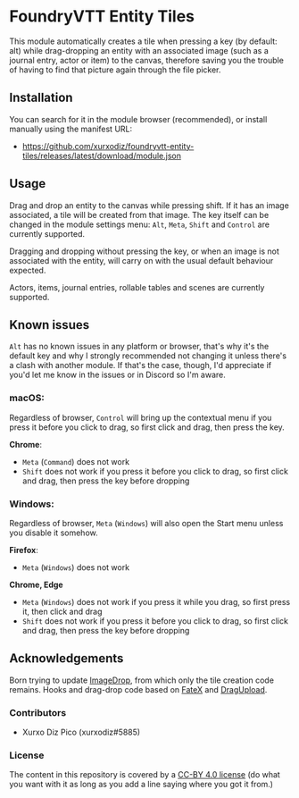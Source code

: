 # FoundryVTT Entity Tiles

This module automatically creates a tile when pressing a key (by default: alt) while drag-dropping an entity with an associated image (such as a journal entry, actor or item) to the canvas, therefore saving you the trouble of having to find that picture again through the file picker.

## Installation

You can search for it in the module browser (recommended), or install manually using the manifest URL:

- https://github.com/xurxodiz/foundryvtt-entity-tiles/releases/latest/download/module.json

## Usage

Drag and drop an entity to the canvas while pressing shift. If it has an image associated, a tile will be created from that image. The key itself can be changed in the module settings menu: `Alt`, `Meta`, `Shift` and `Control` are currently supported.

Dragging and dropping without pressing the key, or when an image is not associated with the entity, will carry on with the usual default behaviour expected.

Actors, items, journal entries, rollable tables and scenes are currently supported.

## Known issues

`Alt` has no known issues in any platform or browser, that's why it's the default key and why I strongly recommended not changing it unless there's a clash with another module. If that's the case, though, I'd appreciate if you'd let me know in the issues or in Discord so I'm aware.

### macOS:

Regardless of browser, `Control` will bring up the contextual menu if you press it before you click to drag, so first click and drag, then press the key.

**Chrome**:
- `Meta` (`Command`) does not work
- `Shift` does not work if you press it before you click to drag, so first click and drag, then press the key before dropping

### Windows:

Regardless of browser, `Meta` (`Windows`) will also open the Start menu unless you disable it somehow.

**Firefox**:
- `Meta` (`Windows`) does not work

**Chrome, Edge**
- `Meta` (`Windows`) does not work if you press it while you drag, so first press it, then click and drag
- `Shift` does not work if you press it before you click to drag, so first click and drag, then press the key before dropping

## Acknowledgements

Born trying to update [ImageDrop](https://gitlab.com/mesfoliesludiques/foundryvtt-image-drop/), from which only the tile creation code remains.
Hooks and drag-drop code based on [FateX](https://github.com/anvil-vtt/FateX) and [DragUpload](https://github.com/cswendrowski/FoundryVTT-Drag-Upload).

### Contributors

- Xurxo Diz Pico (xurxodiz#5885)

### License

The content in this repository is covered by a [CC-BY 4.0 license](https://creativecommons.org/licenses/by/4.0/)
(do what you want with it as long as you add a line saying where you got it from.)
